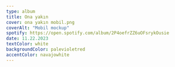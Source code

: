 ```yaml
---
type: album
title: Ona yakın
cover: ona yakın mobil.png
coverAlt: "Mobil mockup"
spotify: https://open.spotify.com/album/2P4oefrZZ6uOFsrykOusie
date: 11.22.2023
textColor: white
backgroundColor: palevioletred
accentColor: navajowhite
---
```

